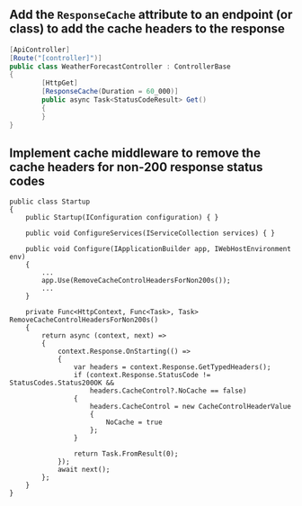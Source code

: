 ## Add the `ResponseCache` attribute to an endpoint (or class) to add the cache headers to the response

```cs{6}:WeatherForecastController.cs
[ApiController]
[Route("[controller]")]
public class WeatherForecastController : ControllerBase
{
        [HttpGet]
        [ResponseCache(Duration = 60_000)]
        public async Task<StatusCodeResult> Get()
        {
        }
}
```

## Implement cache middleware to remove the cache headers for non-200 response status codes

```cs{10, 14-34}:Startup.cs
public class Startup
{
    public Startup(IConfiguration configuration) { }

    public void ConfigureServices(IServiceCollection services) { }

    public void Configure(IApplicationBuilder app, IWebHostEnvironment env)
    {
        ...
        app.Use(RemoveCacheControlHeadersForNon200s());
        ...
    }

    private Func<HttpContext, Func<Task>, Task> RemoveCacheControlHeadersForNon200s()
    {
        return async (context, next) =>
        {
            context.Response.OnStarting(() =>
            {
                var headers = context.Response.GetTypedHeaders();
                if (context.Response.StatusCode != StatusCodes.Status200OK &&
                    headers.CacheControl?.NoCache == false)
                {
                    headers.CacheControl = new CacheControlHeaderValue
                    {
                        NoCache = true
                    };
                }

                return Task.FromResult(0);
            });
            await next();
        };
    }
}
```
